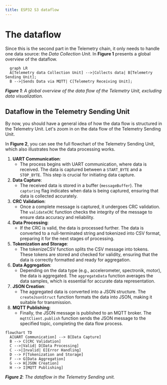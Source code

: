 ```yaml
---
title: ESP32 S3 dataflow
---
```

# The dataflow

Since this is the second part in the Telemetry chain, it only needs to handle one data source: the _Data Collection Unit_. In **Figure 1** presents a global overview of the dataflow.

```mermaid
  graph LR
  A[Telemetry data Collection Unit] -->|Collects data| B[Telemetry Sending Unit];
  B -->|Sends Data via MQTT| C[Telemetry Receiving Unit];
```

**_Figure 1_**_: A global overview of the data flow of the Telemetry Unit, excluding data visualization._

## Dataflow in the Telemetry Sending Unit

By now, you should have a general idea of how the data flow is structured in the Telemetry Unit. Let's zoom in on the data flow of the Telemetry Sending Unit.

In **Figure 2**, you can see the full flowchart of the Telemetry Sending Unit, which also illustrates how the data processing works.

1. **UART Communication**:
   - The process begins with UART communication, where data is received. The data is captured between a `START_BYTE` and a `STOP_BYTE`. This step is crucial for initiating data capture.
2. **Data Capture**:
   - The received data is stored in a buffer (`messageBuffer`). The `capturing` flag indicates when data is being captured, ensuring that data is collected accurately.
3. **CRC Validation**:
   - Once a complete message is captured, it undergoes CRC validation. The `validateCRC` function checks the integrity of the message to ensure data accuracy and reliability.
4. **Data Processing**:
   - If the CRC is valid, the data is processed further. The data is converted to a null-terminated string and tokenized into CSV format, preparing it for the next stages of processing.
5. **Tokenization and Storage**:
   - The tokenizeCSV function splits the CSV message into tokens. These tokens are stored and checked for validity, ensuring that the data is correctly formatted and ready for aggregation.
6. **Data Aggregation**:
   - Depending on the data type (e.g., accelerometer, spectronik, motor), the data is aggregated. The `aggregateData` function averages the data samples, which is essential for accurate data representation.
7. **JSON Creation**:
   - The aggregated data is converted into a JSON structure. The `createJsonStruct` function formats the data into JSON, making it suitable for transmission.
8. **MQTT Publishing**:
   - Finally, the JSON message is published to an MQTT broker. The `mqttClient.publish` function sends the JSON message to the specified topic, completing the data flow process.

```mermaid
flowchart TD
  A[UART Communication] --> B[Data Capture]
  B --> C[CRC Validation]
  C -->|Valid| D[Data Processing]
  C -->|Invalid| E[Error Handling]
  D --> F[Tokenization and Storage]
  F --> G[Data Aggregation]
  G --> H[JSON Creation]
  H --> I[MQTT Publishing]
```

**_Figure 2_**_: The dataflow in the Telemetry Sending unit._